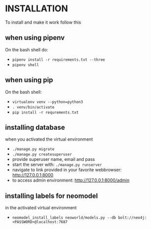 # INSTALLATION

To install and make it work follow this

## when using pipenv 
On the bash shell do:

 * `pipenv install -r requirements.txt --three`
 * `pipenv shell`
 
## when using pip
On the bash shell: 

 * `virtualenv venv --python=python3`
 * `. venv/bin/activate`
 * `pip install -r requrements.txt`
 
## installing database
when you activated the virtual environment

 * `./manage.py migrate`
 * `./manage.py createsuperuser`
 * provide superuser name, email and pass
 * start the server with: `./manage.py runserver`
 * navigate to link provided in your favorite webbrowser: http://127.0.0.1:8000
 * to access admin environment: http://127.0.0.1:8000/admin

## installing labels for neomodel
in the activated virtual environment

 * `neomodel_install_labels neoworld/models.py --db bolt://neo4j:<PASSWORD>@localhost:7687`
